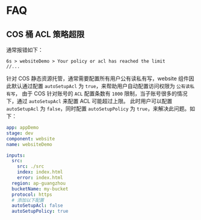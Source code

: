 # FAQ

## COS 桶 ACL 策略超限

通常报错如下：

```
6s > websiteDemo > Your policy or acl has reached the limit
//...
```

针对 COS 静态资源托管，通常需要配置所有用户公有读私有写，website 组件因此默认通过配置 `autoSetupAcl` 为 `true`，来帮助用户自动配置访问权限为 `公有读私有写`，
由于 COS 针对账号的 `ACL` 配置条数有 `1000` 限制，当子账号很多的情况下，通过 `autoSetupAcl` 来配置 ACL 可能超过上限。
此时用户可以配置 `autoSetupAcl` 为 `false`，同时配置 `autoSetupPolicy` 为 `true`，来解决此问题。如下：

```yaml
app: appDemo
stage: dev
component: website
name: websiteDemo

inputs:
  src:
    src: ./src
    index: index.html
    error: index.html
  region: ap-guangzhou
  bucketName: my-bucket
  protocol: https
  # 添加以下配置
  autoSetupAcl: false
  autoSetupPolicy: true
```
